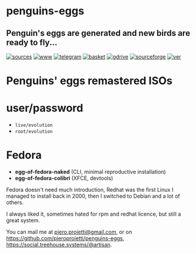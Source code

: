 penguins-eggs
=============

## Penguin&#39;s eggs are generated and new birds are ready to fly...
[![sources](https://img.shields.io/badge/github-sources-cyan)](https://github.com/pieroproietti/penguins-eggs)
[![www](https://img.shields.io/badge/www-blog-cyan)](https://penguins-eggs.net)
[![telegram](https://img.shields.io/badge/telegram-group-cyan)](https://t.me/penguins_eggs)
[![basket](https://img.shields.io/badge/basket-naked-blue)](https://penguins-eggs.net/basket/)
[![gdrive](https://img.shields.io/badge/gdrive-all-blue)](https://drive.google.com/drive/folders/19fwjvsZiW0Dspu2Iq-fQN0J-PDbKBlYY)
[![sourceforge](https://img.shields.io/badge/sourceforge-all-blue)](https://sourceforge.net/projects/penguins-eggs/files/)
[![ver](https://img.shields.io/npm/v/penguins-eggs.svg)](https://npmjs.org/package/penguins-eggs)

# Penguins' eggs remastered ISOs

# user/password
* ```live/evolution```
* ```root/evolution```

# Fedora

* **egg-of-fedora-naked** (CLI, minimal reproductive installation)
* **egg-of-fedora-colibri** (XFCE, devtools)

Fedora doesn't need much introduction, Redhat was the first Linux I managed to install back in 2000, then I switched to Debian and a lot of others.

I always liked it, sometimes hated for rpm and redhat licence, but still a great system.

You can mail me at piero.proietti@gmail.com, or on https://github.com/pieroproietti/penguins-eggs, https://social.treehouse.systems/@artisan.
